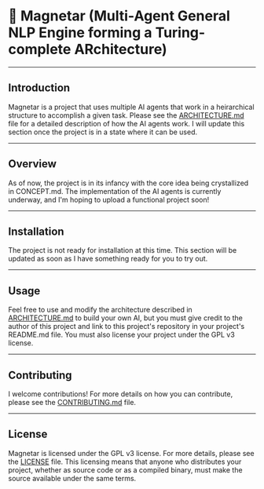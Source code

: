 # 🌌 Magnetar (Multi-Agent General NLP Engine forming a Turing-complete ARchitecture)

---

## Introduction

Magnetar is a project that uses multiple AI agents that work in a heirarchical structure to accomplish a given task.
Please see the [ARCHITECTURE.md](ARCHITECTURE.md) file for a detailed description of how the AI agents work. I will update this section once the project is in a state where it can be used.

---

## Overview

As of now, the project is in its infancy with the core idea being crystallized in CONCEPT.md. The implementation of the AI agents is currently underway, and I'm hoping to upload a functional project soon!

---

## Installation

The project is not ready for installation at this time. This section will be updated as soon as I have something ready for you to try out.

---

## Usage

Feel free to use and modify the architecture described in [ARCHITECTURE.md](ARCHITECTURE.md) to build your own AI, but you must give credit to the author of this project and link to this project's repository in your project's README.md file. You must also license your project under the GPL v3 license.

---

## Contributing

I welcome contributions! For more details on how you can contribute, please see the [CONTRIBUTING.md](CONTRIBUTING.md) file.

---

## License

Magnetar is licensed under the GPL v3 license. For more details, please see the [LICENSE](LICENSE) file. This licensing means that anyone who distributes your project, whether as source code or as a compiled binary, must make the source available under the same terms.